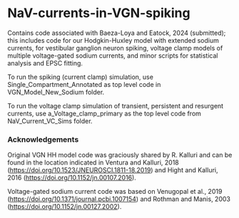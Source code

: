 # NaV-currents-in-VGN-spiking

Contains code associated with Baeza-Loya and Eatock, 2024 (submitted); this includes code for our Hodgkin-Huxley model with extended sodium currents, for vestibular ganglion neuron spiking, voltage clamp models of multiple voltage-gated sodium currents, and minor scripts for statistical analysis and EPSC fitting.

To run the spiking (current clamp) simulation, use Single_Compartment_Annotated as top level code in VGN_Model_New_Sodium folder.

To run the voltage clamp simulation of transient, persistent and resurgent currents, use a_Voltage_clamp_primary as the top level code from NaV_Current_VC_Sims folder.

### Acknowledgements 
Original VGN HH model code was graciously shared by R. Kalluri and can be found in the location indicated in Ventura and Kalluri, 2018 (https://doi.org/10.1523/JNEUROSCI.1811-18.2019) and Hight and Kalluri, 2016 (https://doi.org/10.1152/jn.00107.2016). 

Voltage-gated sodium current code was based on Venugopal et al., 2019 (https://doi.org/10.1371/journal.pcbi.1007154) and Rothman and Manis, 2003 (https://doi.org/10.1152/jn.00127.2002). 
